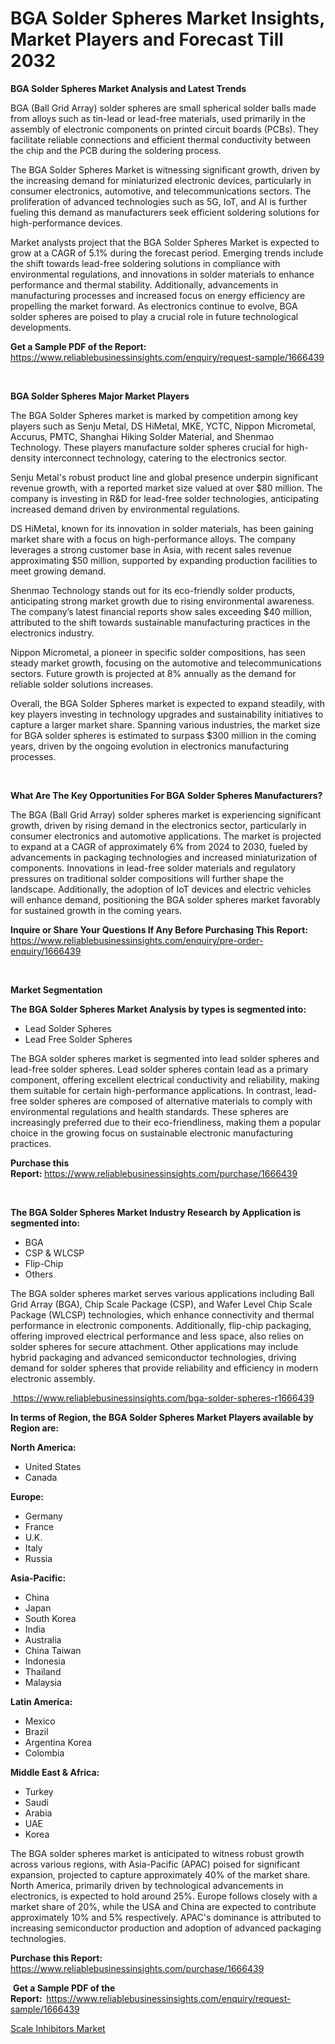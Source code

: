 <p><h1>BGA Solder Spheres Market Insights, Market Players and Forecast Till 2032</h1></p><p><strong>BGA Solder Spheres Market Analysis and Latest Trends</strong></p>
<p><p>BGA (Ball Grid Array) solder spheres are small spherical solder balls made from alloys such as tin-lead or lead-free materials, used primarily in the assembly of electronic components on printed circuit boards (PCBs). They facilitate reliable connections and efficient thermal conductivity between the chip and the PCB during the soldering process.</p><p>The BGA Solder Spheres Market is witnessing significant growth, driven by the increasing demand for miniaturized electronic devices, particularly in consumer electronics, automotive, and telecommunications sectors. The proliferation of advanced technologies such as 5G, IoT, and AI is further fueling this demand as manufacturers seek efficient soldering solutions for high-performance devices.</p><p>Market analysts project that the BGA Solder Spheres Market is expected to grow at a CAGR of 5.1% during the forecast period. Emerging trends include the shift towards lead-free soldering solutions in compliance with environmental regulations, and innovations in solder materials to enhance performance and thermal stability. Additionally, advancements in manufacturing processes and increased focus on energy efficiency are propelling the market forward. As electronics continue to evolve, BGA solder spheres are poised to play a crucial role in future technological developments.</p></p>
<p><strong>Get a Sample PDF of the Report:&nbsp;</strong> <a href="https://www.reliablebusinessinsights.com/enquiry/request-sample/1666439?utm_campaign=2208&utm_medium=2&utm_source=Github&utm_content=ia&utm_term=06032025&utm_id=bga-solder-spheres">https://www.reliablebusinessinsights.com/enquiry/request-sample/1666439</a></p>
<p>&nbsp;</p>
<p><strong>BGA Solder Spheres Major Market Players</strong></p>
<p><p>The BGA Solder Spheres market is marked by competition among key players such as Senju Metal, DS HiMetal, MKE, YCTC, Nippon Micrometal, Accurus, PMTC, Shanghai Hiking Solder Material, and Shenmao Technology. These players manufacture solder spheres crucial for high-density interconnect technology, catering to the electronics sector.</p><p>Senju Metal's robust product line and global presence underpin significant revenue growth, with a reported market size valued at over $80 million. The company is investing in R&D for lead-free solder technologies, anticipating increased demand driven by environmental regulations.</p><p>DS HiMetal, known for its innovation in solder materials, has been gaining market share with a focus on high-performance alloys. The company leverages a strong customer base in Asia, with recent sales revenue approximating $50 million, supported by expanding production facilities to meet growing demand.</p><p>Shenmao Technology stands out for its eco-friendly solder products, anticipating strong market growth due to rising environmental awareness. The company’s latest financial reports show sales exceeding $40 million, attributed to the shift towards sustainable manufacturing practices in the electronics industry.</p><p>Nippon Micrometal, a pioneer in specific solder compositions, has seen steady market growth, focusing on the automotive and telecommunications sectors. Future growth is projected at 8% annually as the demand for reliable solder solutions increases.</p><p>Overall, the BGA Solder Spheres market is expected to expand steadily, with key players investing in technology upgrades and sustainability initiatives to capture a larger market share. Spanning various industries, the market size for BGA solder spheres is estimated to surpass $300 million in the coming years, driven by the ongoing evolution in electronics manufacturing processes.</p></p>
<p>&nbsp;</p>
<p><strong>What Are The Key Opportunities For BGA Solder Spheres Manufacturers?</strong></p>
<p><p>The BGA (Ball Grid Array) solder spheres market is experiencing significant growth, driven by rising demand in the electronics sector, particularly in consumer electronics and automotive applications. The market is projected to expand at a CAGR of approximately 6% from 2024 to 2030, fueled by advancements in packaging technologies and increased miniaturization of components. Innovations in lead-free solder materials and regulatory pressures on traditional solder compositions will further shape the landscape. Additionally, the adoption of IoT devices and electric vehicles will enhance demand, positioning the BGA solder spheres market favorably for sustained growth in the coming years.</p></p>
<p><strong>Inquire or Share Your Questions If Any Before Purchasing This Report:</strong> <a href="https://www.reliablebusinessinsights.com/enquiry/pre-order-enquiry/1666439?utm_campaign=2208&utm_medium=2&utm_source=Github&utm_content=ia&utm_term=06032025&utm_id=bga-solder-spheres">https://www.reliablebusinessinsights.com/enquiry/pre-order-enquiry/1666439</a></p>
<p>&nbsp;</p>
<p><strong>Market Segmentation</strong></p>
<p><strong>The BGA Solder Spheres Market Analysis by types is segmented into:</strong></p>
<p><ul><li>Lead Solder Spheres</li><li>Lead Free Solder Spheres</li></ul></p>
<p><p>The BGA solder spheres market is segmented into lead solder spheres and lead-free solder spheres. Lead solder spheres contain lead as a primary component, offering excellent electrical conductivity and reliability, making them suitable for certain high-performance applications. In contrast, lead-free solder spheres are composed of alternative materials to comply with environmental regulations and health standards. These spheres are increasingly preferred due to their eco-friendliness, making them a popular choice in the growing focus on sustainable electronic manufacturing practices.</p></p>
<p><strong>Purchase this Report:&nbsp;</strong><a href="https://www.reliablebusinessinsights.com/purchase/1666439?utm_campaign=2208&utm_medium=2&utm_source=Github&utm_content=ia&utm_term=06032025&utm_id=bga-solder-spheres">https://www.reliablebusinessinsights.com/purchase/1666439</a></p>
<p>&nbsp;</p>
<p><strong>The BGA Solder Spheres Market Industry Research by Application is segmented into:</strong></p>
<p><ul><li>BGA</li><li>CSP & WLCSP</li><li>Flip-Chip</li><li>Others</li></ul></p>
<p><p>The BGA solder spheres market serves various applications including Ball Grid Array (BGA), Chip Scale Package (CSP), and Wafer Level Chip Scale Package (WLCSP) technologies, which enhance connectivity and thermal performance in electronic components. Additionally, flip-chip packaging, offering improved electrical performance and less space, also relies on solder spheres for secure attachment. Other applications may include hybrid packaging and advanced semiconductor technologies, driving demand for solder spheres that provide reliability and efficiency in modern electronic assembly.</p></p>
<p><a href="https://www.reliablebusinessinsights.com/bga-solder-spheres-r1666439?utm_campaign=2208&utm_medium=2&utm_source=Github&utm_content=ia&utm_term=06032025&utm_id=bga-solder-spheres">&nbsp;https://www.reliablebusinessinsights.com/bga-solder-spheres-r1666439</a></p>
<p><strong>In terms of Region, the BGA Solder Spheres Market Players available by Region are:</strong></p>
<p>
    <p> <strong> North America: </strong>
        <ul>
            <li>United States</li>
            <li>Canada</li>
        </ul>
        </p> 
    <p> <strong> Europe: </strong>
        <ul>
            <li>Germany</li>
            <li>France</li>
            <li>U.K.</li>
            <li>Italy</li>
            <li>Russia</li>
        </ul>
        </p> 
    <p> <strong> Asia-Pacific: </strong>
        <ul>
            <li>China</li>
            <li>Japan</li>
            <li>South Korea</li>
            <li>India</li>
            <li>Australia</li>
            <li>China Taiwan</li>
            <li>Indonesia</li>
            <li>Thailand</li>
            <li>Malaysia</li>
        </ul>
        </p> 
    <p> <strong> Latin America: </strong>
        <ul>
            <li>Mexico</li>
            <li>Brazil</li>
            <li>Argentina Korea</li>
            <li>Colombia</li>
        </ul>
        </p> 
    <p> <strong> Middle East & Africa: </strong>
        <ul>
            <li>Turkey</li>
            <li>Saudi</li>
            <li>Arabia</li>
            <li>UAE</li>
            <li>Korea</li>
        </ul>
    </p>
    </p>
<p><p>The BGA solder spheres market is anticipated to witness robust growth across various regions, with Asia-Pacific (APAC) poised for significant expansion, projected to capture approximately 40% of the market share. North America, primarily driven by technological advancements in electronics, is expected to hold around 25%. Europe follows closely with a market share of 20%, while the USA and China are expected to contribute approximately 10% and 5% respectively. APAC's dominance is attributed to increasing semiconductor production and adoption of advanced packaging technologies.</p></p>
<p><strong>Purchase this Report: </strong><a href="https://www.reliablebusinessinsights.com/purchase/1666439?utm_campaign=2208&utm_medium=2&utm_source=Github&utm_content=ia&utm_term=06032025&utm_id=bga-solder-spheres">https://www.reliablebusinessinsights.com/purchase/1666439</a></p>
<p>&nbsp;<strong>Get a Sample PDF of the Report:&nbsp;&nbsp;</strong><a href="https://www.reliablebusinessinsights.com/enquiry/request-sample/1666439?utm_campaign=2208&utm_medium=2&utm_source=Github&utm_content=ia&utm_term=06032025&utm_id=bga-solder-spheres">https://www.reliablebusinessinsights.com/enquiry/request-sample/1666439</a></p>
<p><strong></strong></p>
<p><p><a href="https://github.com/nathandecarvalho/Market-Research-Report-List-6/blob/main/scale-inhibitors-market.md?utm_campaign=2208&utm_medium=2&utm_source=Github&utm_content=ia&utm_term=06032025&utm_id=bga-solder-spheres">Scale Inhibitors Market</a></p></p>
